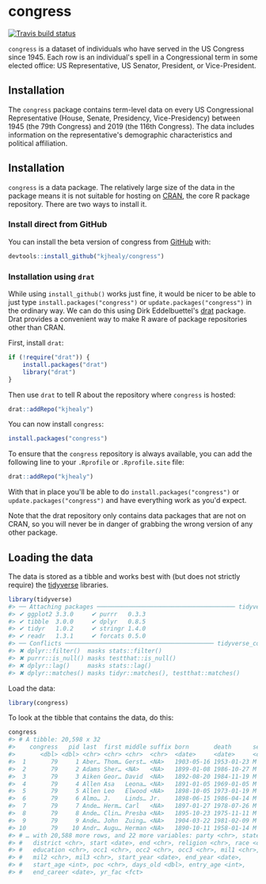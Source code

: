 <!-- README.md is generated from README.Rmd. Please edit that file -->



# congress

<!-- badges: start -->
[![Travis build status](https://travis-ci.com/kjhealy/congress.svg?branch=master)](https://travis-ci.com/kjhealy/congress)
<!-- badges: end -->

`congress` is a dataset of individuals who have served in the US Congress since 1945. Each row is an individual's spell in a Congressional term in some elected office: US Representative, US Senator, President, or Vice-President.

## Installation


The `congress` package contains term-level data on every US Congressional Representative (House, Senate, Presidency, Vice-Presidency) between 1945 (the 79th Congress) and 2019 (the 116th Congress). The data includes information on the representative's demographic characteristics and political affiliation.


## Installation

`congress` is a data package. The relatively large size of the data in the package means it is not suitable for hosting on [CRAN](https://cran.r-project.org/), the core R package repository. There are two ways to install it.

### Install direct from GitHub

You can install the beta version of congress from [GitHub](https://github.com/kjhealy/congress) with:

``` r
devtools::install_github("kjhealy/congress")
```

### Installation using `drat`

While using `install_github()` works just fine, it would be nicer to be able to just type `install.packages("congress")` or `update.packages("congress")` in the ordinary way. We can do this using Dirk Eddelbuettel's [drat](http://eddelbuettel.github.io/drat/DratForPackageUsers.html) package. Drat provides a convenient way to make R aware of package repositories other than CRAN.

First, install `drat`:


```r
if (!require("drat")) {
    install.packages("drat")
    library("drat")
}
```

Then use `drat` to tell R about the repository where `congress` is hosted:


```r
drat::addRepo("kjhealy")
```

You can now install `congress`:


```r
install.packages("congress")
```

To ensure that the `congress` repository is always available, you can add the following line to your `.Rprofile` or `.Rprofile.site` file:


```r
drat::addRepo("kjhealy")
```

With that in place you'll be able to do `install.packages("congress")` or `update.packages("congress")` and have everything work as you'd expect. 

Note that the drat repository only contains data packages that are not on CRAN, so you will never be in danger of grabbing the wrong version of any other package.


## Loading the data

The data is stored as a tibble and works best with (but does not strictly require) the [tidyverse](http://tidyverse.org/) libraries.


```r
library(tidyverse)
#> ── Attaching packages ─────────────────────────────────────── tidyverse 1.3.0 ──
#> ✔ ggplot2 3.3.0     ✔ purrr   0.3.3
#> ✔ tibble  3.0.0     ✔ dplyr   0.8.5
#> ✔ tidyr   1.0.2     ✔ stringr 1.4.0
#> ✔ readr   1.3.1     ✔ forcats 0.5.0
#> ── Conflicts ────────────────────────────────────────── tidyverse_conflicts() ──
#> ✖ dplyr::filter()  masks stats::filter()
#> ✖ purrr::is_null() masks testthat::is_null()
#> ✖ dplyr::lag()     masks stats::lag()
#> ✖ dplyr::matches() masks tidyr::matches(), testthat::matches()
```

Load the data:


```r
library(congress)
```

To look at the tibble that contains the data, do this:


```r
congress
#> # A tibble: 20,598 x 32
#>    congress   pid last  first middle suffix born       death      sex   position
#>       <dbl> <dbl> <chr> <chr> <chr>  <chr>  <date>     <date>     <chr> <chr>   
#>  1       79     1 Aber… Thom… Gerst… <NA>   1903-05-16 1953-01-23 M     U.S. Re…
#>  2       79     2 Adams Sher… <NA>   <NA>   1899-01-08 1986-10-27 M     U.S. Re…
#>  3       79     3 Aiken Geor… David  <NA>   1892-08-20 1984-11-19 M     U.S. Se…
#>  4       79     4 Allen Asa   Leona… <NA>   1891-01-05 1969-01-05 M     U.S. Re…
#>  5       79     5 Allen Leo   Elwood <NA>   1898-10-05 1973-01-19 M     U.S. Re…
#>  6       79     6 Almo… J.    Linds… Jr.    1898-06-15 1986-04-14 M     U.S. Re…
#>  7       79     7 Ande… Herm… Carl   <NA>   1897-01-27 1978-07-26 M     U.S. Re…
#>  8       79     8 Ande… Clin… Presba <NA>   1895-10-23 1975-11-11 M     U.S. Re…
#>  9       79     9 Ande… John  Zuing… <NA>   1904-03-22 1981-02-09 M     U.S. Re…
#> 10       79    10 Andr… Augu… Herman <NA>   1890-10-11 1958-01-14 M     U.S. Re…
#> # … with 20,588 more rows, and 22 more variables: party <chr>, state <chr>,
#> #   district <chr>, start <date>, end <chr>, religion <chr>, race <chr>,
#> #   education <chr>, occ1 <chr>, occ2 <chr>, occ3 <chr>, mil1 <chr>,
#> #   mil2 <chr>, mil3 <chr>, start_year <date>, end_year <date>,
#> #   start_age <int>, poc <chr>, days_old <dbl>, entry_age <int>,
#> #   end_career <date>, yr_fac <fct>
```
